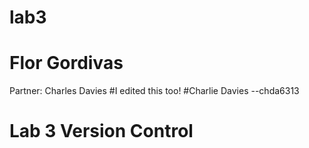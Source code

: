 # lab3
# Flor Gordivas
Partner: Charles Davies
#I edited this too!
#Charlie Davies  --chda6313
# Lab 3 Version Control
